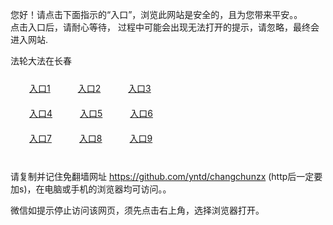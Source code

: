 您好！请点击下面指示的“入口”，浏览此网站是安全的，且为您带来平安。。 <br/>
点击入口后，请耐心等待， 过程中可能会出现无法打开的提示，请忽略，最终会进入网站. </br>

法轮大法在长春<br/>
<div style="padding:10px"><a style="margin:20px" target="_blank" href="https://dhr0ddvl8e6kv.cloudfront.net/2Qpsp?qaxzyico" id="ccLink1" rel="nofollow">入口1</a> <a target="_blank" style="margin:20px" href="https://d1hf60ftx661tf.cloudfront.net/2Qpsp?uuamrmb" id="ccLink2" rel="nofollow">入口2</a> <a style="margin:20px" target="_blank" href="https://d2f5ggrj0dpoj7.cloudfront.net/2Qpsp?wdmyvux" id="ccLink3" rel="nofollow">入口3</a></div>

<div style="padding:10px" ><a style="margin:20px" target="_blank" href="https://dhr0ddvl8e6kv.cloudfront.net/2Qpsp?qaxzyico" id="ccLink4" rel="nofollow">入口4</a> <a style="margin:20px" href="https://d1hf60ftx661tf.cloudfront.net/2Qpsp?uuamrmb" target="_blank" id="ccLink5" rel="nofollow">入口5</a> <a style="margin:20px" href="https://d2f5ggrj0dpoj7.cloudfront.net/2Qpsp?wdmyvux" target="_blank" id="ccLink6" rel="nofollow">入口6</a></div>

<div style="padding:10px"><a style="margin:20px" target="_blank" href="https://dhr0ddvl8e6kv.cloudfront.net/2Qpsp?qaxzyico" id="ccLink7" rel="nofollow">入口7</a> <a style="margin:20px" href="https://d1hf60ftx661tf.cloudfront.net/2Qpsp?uuamrmb" target="_blank" id="ccLink8" rel="nofollow">入口8</a> <a style="margin:20px" target="_blank" href="https://d2f5ggrj0dpoj7.cloudfront.net/2Qpsp?wdmyvux" id="ccLink9" rel="nofollow">入口9</a></div>

<br/>



请复制并记住免翻墙网址 https://github.com/yntd/changchunzx (http后一定要加s)，在电脑或手机的浏览器均可访问。。<br/>

微信如提示停止访问该网页，须先点击右上角，选择浏览器打开。
